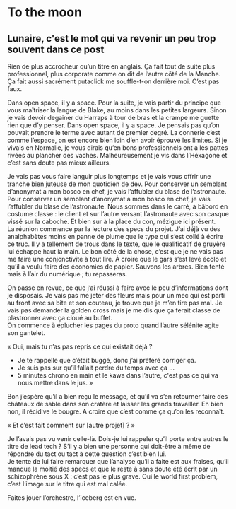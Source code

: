 # To the moon
## Lunaire, c'est le mot qui va revenir un peu trop souvent dans ce post

Rien de plus accrocheur qu’un titre en anglais. Ça fait tout de suite plus professionnel, plus corporate comme on dit de l’autre côté de la Manche. Ça fait aussi sacrément putaclick me souffle-t-on derrière moi. C’est pas faux.

Dans open space, il y a space. Pour la suite, je vais partir du principe que vous maîtriser la langue de Blake, au moins dans les petites largeurs. Sinon je vais devoir degainer du Harraps à tour de bras et la crampe me guette rien que d’y penser. 
Dans open space, il y a space. Je pensais pas qu’on pouvait prendre le terme avec autant de premier degré. La connerie c’est comme l’espace, on est encore bien loin d’en avoir éprouvé les limites. Si je vivais en Normalie, je vous dirais qu’en bons professionnels ont a les pattes rivées au plancher des vaches. Malheureusement je vis dans l’Héxagone et c’est sans doute pas mieux ailleurs.

Je vais pas vous faire languir plus longtemps et je vais vous offrir une tranche bien juteuse de mon quotidien de dev. Pour conserver un semblant d’anonymat a mon bosco en chef, je vais l’affubler du blase de l’astronaute. Pour conserver un semblant d’anonymat a mon bosco en chef, je vais l’affubler du blase de l’astronaute. Nous sommes dans le carré, à bâbord en costume classe : le client et sur l’autre versant l’astronaute avec son casque vissé sur la caboche. Et bien sur à la place du con, mézigue ici présent.    
La réunion commence par la lecture des specs du projet. J’ai déjà vu des analphabètes moins en panne de plume que le type qui s’est collé à écrire ce truc. Il y a tellement de trous dans le texte, que le qualificatif de gruyère lui échappe haut la main. Le bon côté de la chose, c’est que je ne vais pas me faire une conjonctivite à tout lire. À croire que le gars s’est levé écolo et qu’il a voulu faire des économies de papier. Sauvons les arbres. Bien tenté mais à l’air du numérique ; tu repasseras.  

On passe en revue, ce que j’ai réussi à faire avec le peu d’informations dont je disposais. Je vais pas me jeter des fleurs mais pour un mec qui est parti au front avec sa bite et son couteau, je trouve que je m’en tire pas mal. Je vais pas demander la golden cross mais je me dis que ça ferait classe de plastronner avec ça cloué au buffet.   
On commence à éplucher les pages du proto quand l’autre sélénite agite son gantelet. 

« Oui, mais tu n’as pas repris ce qui existait déjà ?   
- Je te rappelle que c’était buggé, donc j’ai préféré corriger ça.   
- Je suis pas sur qu’il fallait perdre du temps avec ça …   
- 5 minutes chrono en main et le kawa dans l’autre, c'est pas ce qui va nous mettre dans le jus. »

Bon j’espère qu’il a bien reçu le message, et qu’il va s’en retourner faire des châteaux de sable dans son cratère et laisser les grands travailler. Eh bien non, il récidive le bougre. A croire que c’est comme ça qu’on les reconnaît.

« Et c’est fait comment sur [autre projet] ? »

Je l’avais pas vu venir celle-là. Dois-je lui rappeler qu’il porte entre autres le titre de lead tech ? S’il y a bien une personne qui doit-être à même de répondre du tact ou tact à cette question c’est bien lui.   
Je tente de lui faire remarquer que l’analyse qu’il a faite est aux fraises, qu’il manque la moitié des specs et que le reste à sans doute été écrit par un schizophrène sous X : c’est pas le plus grave. Oui le world first problem, c’est l’image sur le titre qui est mal calée.

Faites jouer l’orchestre, l’iceberg est en vue.


